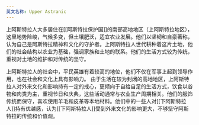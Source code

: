 ```yaml
---
英文名称: Upper Astranic
---
```

上阿斯特拉人大多居住在[[阿斯特拉保护国]]的南部高地地区（上阿斯特拉地区），这里地势险峻，气候多变，但土壤肥沃，适宜农业发展。他们以坚韧和自豪著称，认为自己是阿斯特拉精神和文化的守护者。上阿斯特拉人世代耕种着这片土地，他们的社会结构以农业为基础，强调家族和土地的联系。他们的生活方式较为传统，重视对土地的维护和对传统的坚守。 

上阿斯特拉人的社会中，平民英雄有着较高的地位，他们不仅在军事上起到领导作用，也在社会和文化上具有影响力。 由于生活在较为封闭的高地地区，上阿斯特拉人对外来文化和影响持有一定的戒心，更倾向于自给自足的生活方式，饮食以谷物和肉类为主，重视节日和庆典，这些活动通常与农业生产周期相关。他们的服饰传统而保守，喜欢使用羊毛和皮革等本地材料。他们中的一些人对[[下阿斯特拉人]]持有优越感，认为[[下阿斯特拉人]]受到外来文化的影响更大，不够坚守阿斯特拉的传统和价值观。
